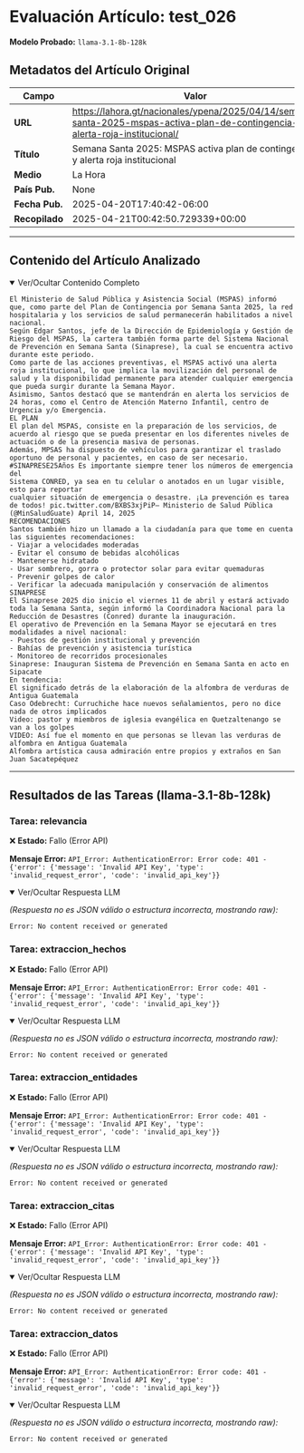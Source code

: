 # Evaluación Artículo: test_026
**Modelo Probado:** `llama-3.1-8b-128k`

## Metadatos del Artículo Original

| Campo          | Valor                                      |
|----------------|--------------------------------------------|
| **URL**        | https://lahora.gt/nacionales/ypena/2025/04/14/semana-santa-2025-mspas-activa-plan-de-contingencia-y-alerta-roja-institucional/           |
| **Título**     | Semana Santa 2025: MSPAS activa plan de contingencia y alerta roja institucional       |
| **Medio**      | La Hora         |
| **País Pub.**  | None |
| **Fecha Pub.** | 2025-04-20T17:40:42-06:00 |
| **Recopilado** | 2025-04-21T00:42:50.729339+00:00 |

---

## Contenido del Artículo Analizado

<details open>
<summary>Ver/Ocultar Contenido Completo</summary>

```text
El Ministerio de Salud Pública y Asistencia Social (MSPAS) informó que, como parte del Plan de Contingencia por Semana Santa 2025, la red hospitalaria y los servicios de salud permanecerán habilitados a nivel nacional.
Según Edgar Santos, jefe de la Dirección de Epidemiología y Gestión de Riesgo del MSPAS, la cartera también forma parte del Sistema Nacional de Prevención en Semana Santa (Sinaprese), la cual se encuentra activo durante este periodo.
Como parte de las acciones preventivas, el MSPAS activó una alerta roja institucional, lo que implica la movilización del personal de salud y la disponibilidad permanente para atender cualquier emergencia que pueda surgir durante la Semana Mayor.
Asimismo, Santos destacó que se mantendrán en alerta los servicios de 24 horas, como el Centro de Atención Materno Infantil, centro de Urgencia y/o Emergencia.
EL PLAN
El plan del MSPAS, consiste en la preparación de los servicios, de acuerdo al riesgo que se pueda presentar en los diferentes niveles de actuación o de la presencia masiva de personas.
Además, MPSAS ha dispuesto de vehículos para garantizar el traslado oportuno de personal y pacientes, en caso de ser necesario.
#SINAPRESE25Años Es importante siempre tener los números de emergencia del
Sistema CONRED, ya sea en tu celular o anotados en un lugar visible, esto para reportar
cualquier situación de emergencia o desastre. ¡La prevención es tarea de todos! pic.twitter.com/BXBS3xjPiP— Ministerio de Salud Pública (@MinSaludGuate) April 14, 2025
RECOMENDACIONES
Santos también hizo un llamado a la ciudadanía para que tome en cuenta las siguientes recomendaciones:
- Viajar a velocidades moderadas
- Evitar el consumo de bebidas alcohólicas
- Mantenerse hidratado
- Usar sombrero, gorra o protector solar para evitar quemaduras
- Prevenir golpes de calor
- Verificar la adecuada manipulación y conservación de alimentos
SINAPRESE
El Sinaprese 2025 dio inicio el viernes 11 de abril y estará activado toda la Semana Santa, según informó la Coordinadora Nacional para la Reducción de Desastres (Conred) durante la inauguración.
El operativo de Prevención en la Semana Mayor se ejecutará en tres modalidades a nivel nacional:
- Puestos de gestión institucional y prevención
- Bahías de prevención y asistencia turística
- Monitoreo de recorridos procesionales
Sinaprese: Inauguran Sistema de Prevención en Semana Santa en acto en Sipacate
En tendencia:
El significado detrás de la elaboración de la alfombra de verduras de Antigua Guatemala
Caso Odebrecht: Curruchiche hace nuevos señalamientos, pero no dice nada de otros implicados
Video: pastor y miembros de iglesia evangélica en Quetzaltenango se van a los golpes
VIDEO: Así fue el momento en que personas se llevan las verduras de alfombra en Antigua Guatemala
Alfombra artística causa admiración entre propios y extraños en San Juan Sacatepéquez
```
</details>

---

## Resultados de las Tareas (llama-3.1-8b-128k)

### Tarea: relevancia

❌ **Estado:** Fallo (Error API)

   **Mensaje Error:** `API_Error: AuthenticationError: Error code: 401 - {'error': {'message': 'Invalid API Key', 'type': 'invalid_request_error', 'code': 'invalid_api_key'}}`


<details open>
<summary>Ver/Ocultar Respuesta LLM</summary>

_(Respuesta no es JSON válido o estructura incorrecta, mostrando raw):_
```
Error: No content received or generated
```
</details>


### Tarea: extraccion_hechos

❌ **Estado:** Fallo (Error API)

   **Mensaje Error:** `API_Error: AuthenticationError: Error code: 401 - {'error': {'message': 'Invalid API Key', 'type': 'invalid_request_error', 'code': 'invalid_api_key'}}`


<details open>
<summary>Ver/Ocultar Respuesta LLM</summary>

_(Respuesta no es JSON válido o estructura incorrecta, mostrando raw):_
```
Error: No content received or generated
```
</details>


### Tarea: extraccion_entidades

❌ **Estado:** Fallo (Error API)

   **Mensaje Error:** `API_Error: AuthenticationError: Error code: 401 - {'error': {'message': 'Invalid API Key', 'type': 'invalid_request_error', 'code': 'invalid_api_key'}}`


<details open>
<summary>Ver/Ocultar Respuesta LLM</summary>

_(Respuesta no es JSON válido o estructura incorrecta, mostrando raw):_
```
Error: No content received or generated
```
</details>


### Tarea: extraccion_citas

❌ **Estado:** Fallo (Error API)

   **Mensaje Error:** `API_Error: AuthenticationError: Error code: 401 - {'error': {'message': 'Invalid API Key', 'type': 'invalid_request_error', 'code': 'invalid_api_key'}}`


<details open>
<summary>Ver/Ocultar Respuesta LLM</summary>

_(Respuesta no es JSON válido o estructura incorrecta, mostrando raw):_
```
Error: No content received or generated
```
</details>


### Tarea: extraccion_datos

❌ **Estado:** Fallo (Error API)

   **Mensaje Error:** `API_Error: AuthenticationError: Error code: 401 - {'error': {'message': 'Invalid API Key', 'type': 'invalid_request_error', 'code': 'invalid_api_key'}}`


<details open>
<summary>Ver/Ocultar Respuesta LLM</summary>

_(Respuesta no es JSON válido o estructura incorrecta, mostrando raw):_
```
Error: No content received or generated
```
</details>
